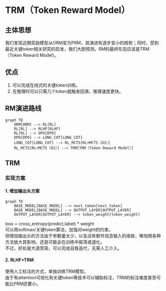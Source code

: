 # TRM（Token Reward Model）

## 主体思想
我们发现近期奖励模型从ORM变为PRM，其演进有逐步变小的趋势；同时，受到最近关键token相关研究的启发，我们大胆预测，RM的最终形态应该是TRM（Token Reward Model）。

## 优点
1. 可以完成在线式的关键token训练。
2. 在推理时可以只需几个token就触发回溯，推理速度更快。

## RM演进路线
```mermaid
graph TD
    ORM[ORM] --> RL[RL]
    RL[RL] --> RLHF[RLHF]
    RL[RL] --> DPO[DPO]
    DPO[DPO] --> LONG_COT[LONG_COT]
    LONG_COT[LONG_COT] --> RL_MCTS[RL+MCTS（O1）]
    RL_MCTS[RL+MCTS（O1）] --> TRM[TRM（Token Reward Model）]
```

## TRM
### 实现方案
#### 1. 增加输出头方案
```mermaid
graph TD
    BASE_MODEL[BASE_MODEL] --> next_token[next_token]
    BASE_MODEL[BASE_MODEL] --> OUTPUT_LAYER[OUTPUT_LAYER]
    OUTPUT_LAYER[OUTPUT_LAYER] --> token_weight[token_weight]
```
loss = cross_entropy(predict,label) * weight
<br>可以用softmax/关键token算法，加强对weight的约束。
<br>但增加输出头的方法由于参数量太少，以及没有额外信息输入的缘故，哪怕用各种方法放大其影响，还是可能会在训练中振荡或退化。
<br>不过，好处是大道至简，可以完成自我迭代，无需人工介入。

#### 2. RLHF+TRM
使用人工标注的方式，单独训练TRM模型。
<br>由于有attention可视化和关键token等技术可以辅助标注，TRM的标注难度甚至可能比PRM还要小。
